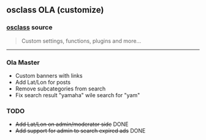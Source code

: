 ## osclass OLA (customize)
### [osclass](https://osclass.org) source
> Custom settings, functions, plugins and more...

---

### Ola Master

- Custom banners with links  
- Add Lat/Lon for posts  
- Remove subcategories from search  
- Fix search result "yamaha" wile search for "yam"

### TODO
- ~~Add Lat/Lon on admin/moderator side~~ DONE
- ~~Add support for admin to search expired ads~~ DONE

